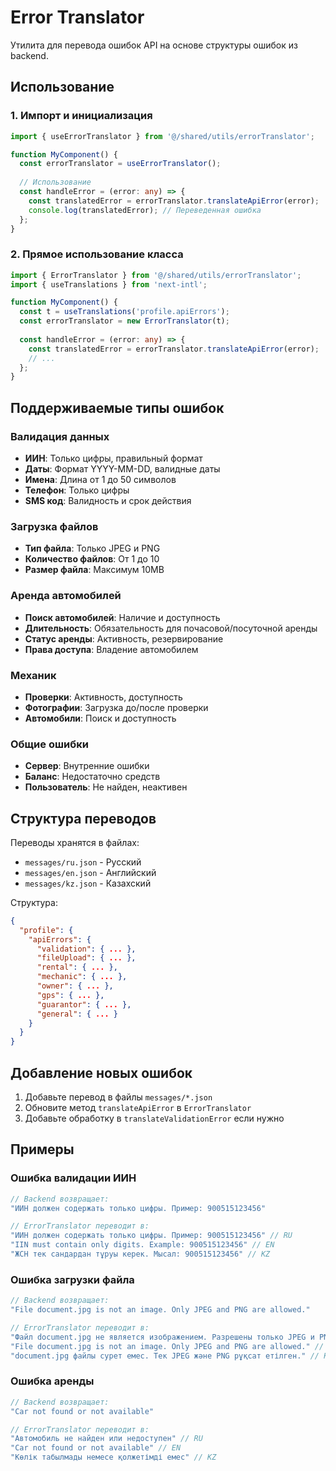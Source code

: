 # Error Translator

Утилита для перевода ошибок API на основе структуры ошибок из backend.

## Использование

### 1. Импорт и инициализация

```typescript
import { useErrorTranslator } from '@/shared/utils/errorTranslator';

function MyComponent() {
  const errorTranslator = useErrorTranslator();
  
  // Использование
  const handleError = (error: any) => {
    const translatedError = errorTranslator.translateApiError(error);
    console.log(translatedError); // Переведенная ошибка
  };
}
```

### 2. Прямое использование класса

```typescript
import { ErrorTranslator } from '@/shared/utils/errorTranslator';
import { useTranslations } from 'next-intl';

function MyComponent() {
  const t = useTranslations('profile.apiErrors');
  const errorTranslator = new ErrorTranslator(t);
  
  const handleError = (error: any) => {
    const translatedError = errorTranslator.translateApiError(error);
    // ...
  };
}
```

## Поддерживаемые типы ошибок

### Валидация данных
- **ИИН**: Только цифры, правильный формат
- **Даты**: Формат YYYY-MM-DD, валидные даты
- **Имена**: Длина от 1 до 50 символов
- **Телефон**: Только цифры
- **SMS код**: Валидность и срок действия

### Загрузка файлов
- **Тип файла**: Только JPEG и PNG
- **Количество файлов**: От 1 до 10
- **Размер файла**: Максимум 10MB

### Аренда автомобилей
- **Поиск автомобилей**: Наличие и доступность
- **Длительность**: Обязательность для почасовой/посуточной аренды
- **Статус аренды**: Активность, резервирование
- **Права доступа**: Владение автомобилем

### Механик
- **Проверки**: Активность, доступность
- **Фотографии**: Загрузка до/после проверки
- **Автомобили**: Поиск и доступность

### Общие ошибки
- **Сервер**: Внутренние ошибки
- **Баланс**: Недостаточно средств
- **Пользователь**: Не найден, неактивен

## Структура переводов

Переводы хранятся в файлах:
- `messages/ru.json` - Русский
- `messages/en.json` - Английский  
- `messages/kz.json` - Казахский

Структура:
```json
{
  "profile": {
    "apiErrors": {
      "validation": { ... },
      "fileUpload": { ... },
      "rental": { ... },
      "mechanic": { ... },
      "owner": { ... },
      "gps": { ... },
      "guarantor": { ... },
      "general": { ... }
    }
  }
}
```

## Добавление новых ошибок

1. Добавьте перевод в файлы `messages/*.json`
2. Обновите метод `translateApiError` в `ErrorTranslator`
3. Добавьте обработку в `translateValidationError` если нужно

## Примеры

### Ошибка валидации ИИН
```typescript
// Backend возвращает:
"ИИН должен содержать только цифры. Пример: 900515123456"

// ErrorTranslator переводит в:
"ИИН должен содержать только цифры. Пример: 900515123456" // RU
"IIN must contain only digits. Example: 900515123456" // EN
"ЖСН тек сандардан тұруы керек. Мысал: 900515123456" // KZ
```

### Ошибка загрузки файла
```typescript
// Backend возвращает:
"File document.jpg is not an image. Only JPEG and PNG are allowed."

// ErrorTranslator переводит в:
"Файл document.jpg не является изображением. Разрешены только JPEG и PNG." // RU
"File document.jpg is not an image. Only JPEG and PNG are allowed." // EN
"document.jpg файлы сурет емес. Тек JPEG және PNG рұқсат етілген." // KZ
```

### Ошибка аренды
```typescript
// Backend возвращает:
"Car not found or not available"

// ErrorTranslator переводит в:
"Автомобиль не найден или недоступен" // RU
"Car not found or not available" // EN
"Көлік табылмады немесе қолжетімді емес" // KZ
```


